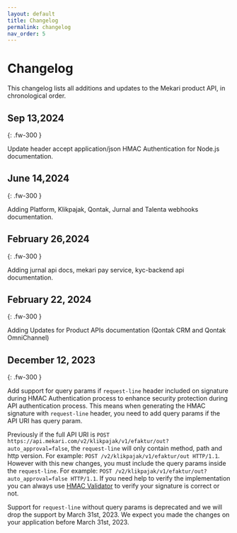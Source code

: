 ```yaml
---
layout: default
title: Changelog
permalink: changelog
nav_order: 5
---
```

# Changelog

This changelog lists all additions and updates to the Mekari product API, in chronological order.

## Sep 13,2024

{: .fw-300 }

Update header accept application/json HMAC Authentication for Node.js documentation.

## June 14,2024

{: .fw-300 }

Adding Platform, Klikpajak, Qontak, Jurnal and Talenta webhooks documentation.

## February 26,2024

{: .fw-300 }

Adding jurnal api docs, mekari pay service, kyc-backend api documentation.


## February 22, 2024

{: .fw-300 }

Adding Updates for Product APIs documentation (Qontak CRM and Qontak OmniChannel)

## December 12, 2023

{: .fw-300 }

Add support for query params if `request-line` header included on signature during HMAC Authentication process to enhance security protection during API authentication process. This means when generating the HMAC signature with `request-line` header, you need to add query params if the API URI has query param.

Previously if the full API URI is `POST https://api.mekari.com/v2/klikpajak/v1/efaktur/out?auto_approval=false`, the `request-line` will only contain method, path and http version. For example: `POST /v2/klikpajak/v1/efaktur/out HTTP/1.1`. However with this new changes, you must include the query params inside the `request-line`. For example: `POST /v2/klikpajak/v1/efaktur/out?auto_approval=false HTTP/1.1`. If you need help to verify the implementation you can always use [HMAC Validator](https://developers.mekari.com/dashboard/hmac-validator) to verify your signature is correct or not.

Support for `request-line` without query params is deprecated and we will drop the support by March 31st, 2023. We expect you made the changes on your application before March 31st, 2023.

